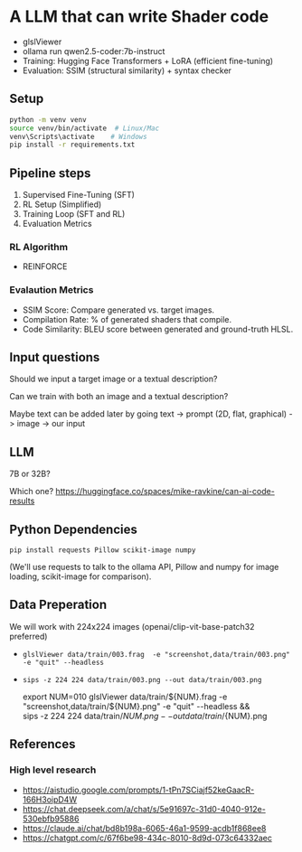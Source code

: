 # A LLM that can write Shader code

* glslViewer
* ollama run qwen2.5-coder:7b-instruct
* Training: Hugging Face Transformers + LoRA (efficient fine-tuning)
* Evaluation: SSIM (structural similarity) + syntax checker

## Setup

```bash
python -m venv venv
source venv/bin/activate  # Linux/Mac
venv\Scripts\activate    # Windows
pip install -r requirements.txt
```
## Pipeline steps

1. Supervised Fine-Tuning (SFT)
2. RL Setup (Simplified)
3. Training Loop (SFT and RL)
4. Evaluation Metrics


### RL Algorithm

* REINFORCE

### Evalaution Metrics

* SSIM Score: Compare generated vs. target images.
* Compilation Rate: % of generated shaders that compile.
* Code Similarity: BLEU score between generated and ground-truth HLSL.


## Input questions

Should we input a target image or a textual description?

Can we train with both an image and a textual description?

Maybe text can be added later by going text -> prompt (2D, flat, graphical) -> image -> our input

## LLM

7B or 32B?

Which one? https://huggingface.co/spaces/mike-ravkine/can-ai-code-results


## Python Dependencies

    pip install requests Pillow scikit-image numpy

(We'll use requests to talk to the ollama API, Pillow and numpy for image loading, scikit-image for comparison).

## Data Preperation

We will work with 224x224 images (openai/clip-vit-base-patch32 preferred)

* `glslViewer data/train/003.frag  -e "screenshot,data/train/003.png" -e "quit" --headless`
* `sips -z 224 224 data/train/003.png --out data/train/003.png`

    export NUM=010
    glslViewer data/train/${NUM}.frag  -e "screenshot,data/train/${NUM}.png" -e "quit" --headless && \
    sips -z 224 224 data/train/${NUM}.png --out data/train/${NUM}.png


## References
### High level research

* https://aistudio.google.com/prompts/1-tPn7SCiajf52keGaacR-166H3oipD4W
* https://chat.deepseek.com/a/chat/s/5e91697c-31d0-4040-912e-530ebfb95886
* https://claude.ai/chat/bd8b198a-6065-46a1-9599-acdb1f868ee8
* https://chatgpt.com/c/67f6be98-434c-8010-8d9d-073c64332aec